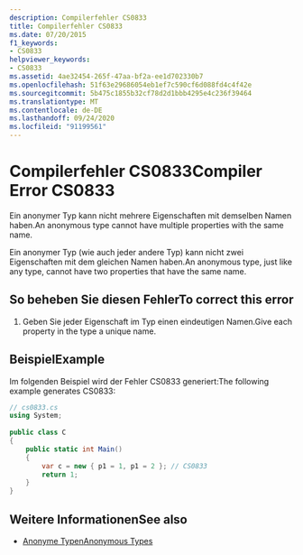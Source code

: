 ```yaml
---
description: Compilerfehler CS0833
title: Compilerfehler CS0833
ms.date: 07/20/2015
f1_keywords:
- CS0833
helpviewer_keywords:
- CS0833
ms.assetid: 4ae32454-265f-47aa-bf2a-ee1d702330b7
ms.openlocfilehash: 51f63e29686054eb1ef7c590cf6d088fd4c4f42e
ms.sourcegitcommit: 5b475c1855b32cf78d2d1bbb4295e4c236f39464
ms.translationtype: MT
ms.contentlocale: de-DE
ms.lasthandoff: 09/24/2020
ms.locfileid: "91199561"
---
```

# <a name="compiler-error-cs0833"></a><span data-ttu-id="0b41e-103">Compilerfehler CS0833</span><span class="sxs-lookup"><span data-stu-id="0b41e-103">Compiler Error CS0833</span></span>

<span data-ttu-id="0b41e-104">Ein anonymer Typ kann nicht mehrere Eigenschaften mit demselben Namen haben.</span><span class="sxs-lookup"><span data-stu-id="0b41e-104">An anonymous type cannot have multiple properties with the same name.</span></span>  
  
 <span data-ttu-id="0b41e-105">Ein anonymer Typ (wie auch jeder andere Typ) kann nicht zwei Eigenschaften mit dem gleichen Namen haben.</span><span class="sxs-lookup"><span data-stu-id="0b41e-105">An anonymous type, just like any type, cannot have two properties that have the same name.</span></span>  
  
## <a name="to-correct-this-error"></a><span data-ttu-id="0b41e-106">So beheben Sie diesen Fehler</span><span class="sxs-lookup"><span data-stu-id="0b41e-106">To correct this error</span></span>  
  
1. <span data-ttu-id="0b41e-107">Geben Sie jeder Eigenschaft im Typ einen eindeutigen Namen.</span><span class="sxs-lookup"><span data-stu-id="0b41e-107">Give each property in the type a unique name.</span></span>  
  
## <a name="example"></a><span data-ttu-id="0b41e-108">Beispiel</span><span class="sxs-lookup"><span data-stu-id="0b41e-108">Example</span></span>  

 <span data-ttu-id="0b41e-109">Im folgenden Beispiel wird der Fehler CS0833 generiert:</span><span class="sxs-lookup"><span data-stu-id="0b41e-109">The following example generates CS0833:</span></span>  
  
```csharp  
// cs0833.cs  
using System;  
  
public class C  
{  
    public static int Main()  
    {  
        var c = new { p1 = 1, p1 = 2 }; // CS0833  
        return 1;  
    }  
}  
```  
  
## <a name="see-also"></a><span data-ttu-id="0b41e-110">Weitere Informationen</span><span class="sxs-lookup"><span data-stu-id="0b41e-110">See also</span></span>

- [<span data-ttu-id="0b41e-111">Anonyme Typen</span><span class="sxs-lookup"><span data-stu-id="0b41e-111">Anonymous Types</span></span>](../programming-guide/classes-and-structs/anonymous-types.md)
